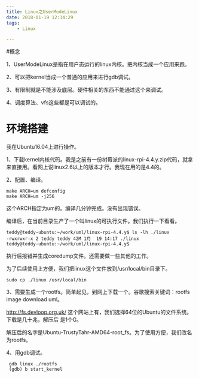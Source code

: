 ```yaml
---
title: Linux之UserModeLinux
date: 2018-01-19 12:34:29
tags:
	- Linux 

---
```




#概念

1、UserModeLinux是指在用户态运行的linux内核。把内核当成一个应用来跑。

2、可以把kernel当成一个普通的应用来进行gdb调试。

3、有限制就是不能涉及底层。硬件相关的东西不能通过这个来调试。

4、调度算法、vfs这些都是可以调试的。

# 环境搭建

我在Ubuntu16.04上进行操作。

1、下载kernel内核代码。我是之前有一份树莓派的linux-rpi-4.4.y.zip代码，就拿来直接用。看网上说linux2.6以上的版本才行。我现在用的是4.4的。

2、配置、编译。

```
make ARCH=um defconfig
make ARCH=um -j256
```

这个ARCH指定为um的。编译几分钟完成。没有出现错误。

编译后，在当前目录生产了一个叫linux的可执行文件。我们执行一下看看。

```
teddy@teddy-ubuntu:~/work/uml/linux-rpi-4.4.y$ ls -lh ./linux 
-rwxrwxr-x 2 teddy teddy 42M 1月  19 14:17 ./linux
teddy@teddy-ubuntu:~/work/uml/linux-rpi-4.4.y$ 
```

执行后报错并生成coredump文件。还需要做一些其他的工作。

为了后续使用上方便，我们把linux这个文件放到/usr/local/bin目录下。

```
sudo cp ./linux /usr/local/bin
```



3、需要生成一个rootfs。简单起见，到网上下载一个。谷歌搜索关键词：rootfs image download  uml。

http://fs.devloop.org.uk/ 这个网站上有，我们选择64位的Ubuntu的文件系统。下载是几十兆，解压后 是1个G。

解压后的名字是Ubuntu-TrustyTahr-AMD64-root_fs。为了使用方便，我们改名为rootfs。

4、用gdb调试。

```
 gdb linux ./rootfs
 (gdb) b start_kernel
```







